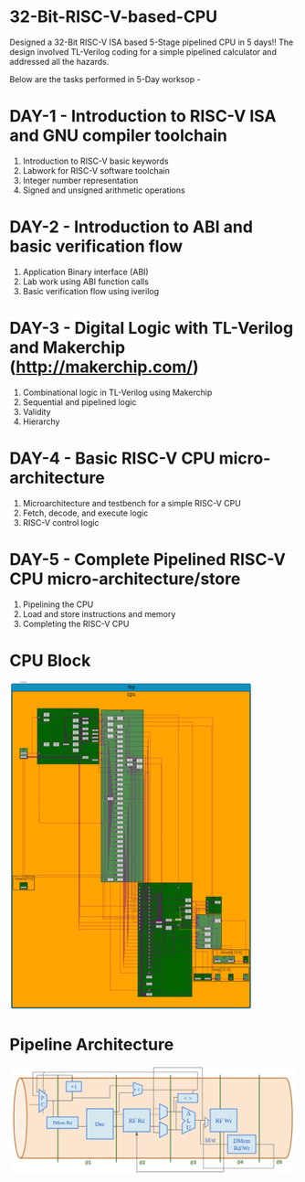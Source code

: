 # 32-Bit-RISC-V-based-CPU
Designed a 32-Bit RISC-V ISA based 5-Stage pipelined CPU in 5 days!! The design involved TL-Verilog coding for a simple pipelined calculator and addressed all the hazards.

Below are the tasks performed in 5-Day worksop - 

# DAY-1 - Introduction to RISC-V ISA and GNU compiler toolchain
1. Introduction to RISC-V basic keywords
2. Labwork for RISC-V software toolchain
3. Integer number representation
4. Signed and unsigned arithmetic operations

# DAY-2 - Introduction to ABI and basic verification flow
1. Application Binary interface (ABI)
2. Lab work using ABI function calls
3. Basic verification flow using iverilog

# DAY-3 - Digital Logic with TL-Verilog and Makerchip (http://makerchip.com/)
1. Combinational logic in TL-Verilog using Makerchip
2. Sequential and pipelined logic
3. Validity
4. Hierarchy

# DAY-4 - Basic RISC-V CPU micro-architecture
1. Microarchitecture and testbench for a simple RISC-V CPU
2. Fetch, decode, and execute logic
3. RISC-V control logic

# DAY-5 - Complete Pipelined RISC-V CPU micro-architecture/store
1. Pipelining the CPU
2. Load and store instructions and memory
3. Completing the RISC-V CPU

# CPU Block
![CPU bock diagram](CPU_Block.PNG)

# Pipeline Architecture
![Pipeline Architecture](5-Stage_pipeline.PNG)
